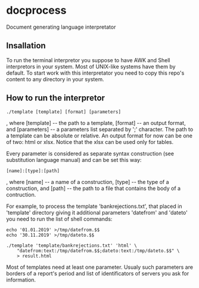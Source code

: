 # docprocess

Document generating language interpretator

## Insallation

   To run the terminal interpretor you suppose to have AWK and
Shell interpretors in your system. Most of UNIX-like systems have them
by default. To start work with this interpretator you need to copy
this repo's content to any directory in your system.

## How to run the interpretor

	./template [template] [format] [parameters]

, where [template] -- the path to a template, [format] -- an output
format, and [parameters] -- a parameters list separated by ';'
character. The path to a template can be absolute or relative. An output
format for now can be one of two: html or xlsx. Notice that the xlsx
can be used only for tables.

   Every parameter is considered as separate syntax construction
(see substitution language manual) and can be set this way:

	[name]:[type]:[path]

, where [name] -- a name of a construction, [type] -- the type of a
construction, and [path] -- the path to a file that contains the body of
a contruction.

   For example, to process the template 'bankrejections.txt', that
placed in 'template' directory giving it additional parameters
'datefrom' and 'dateto' you need to run the list of shell commands:

	echo '01.01.2019' >/tmp/datefrom.$$
	echo '30.11.2019' >/tmp/dateto.$$

	./template 'template/bankrejections.txt' 'html' \
		"datefrom:text:/tmp/datefrom.$$;dateto:text:/tmp/dateto.$$" \
		> result.html

   Most of templates need at least one parameter. Usualy such
parameters are borders of a report's period and list of identificators
of servers you ask for information.
